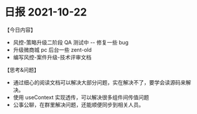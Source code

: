 # 日报 2021-10-22

【今日内容】

- 风控-策略升级二阶段 QA 测试中 -- 修复一些 bug
- 升级微商城 pc 后台一些 zent-old
- 编写风控-案件升级-技术评审文档

【思考&问题】

- 通过细心的阅读文档可以解决大部分问题，实在解决不了，要学会读源码来解决。
- 使用 useContext 实现透传，可以解决很多组件间传值问题
- 公事公聊，在群里解决问题，还能顺便同步到相关人员。
